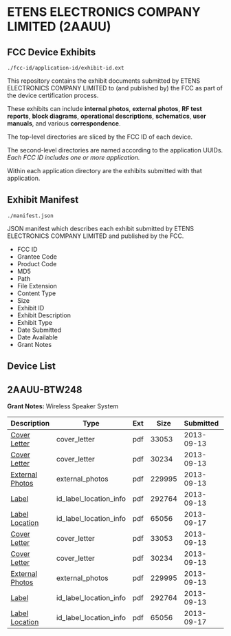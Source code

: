 # ETENS ELECTRONICS COMPANY LIMITED (2AAUU)
## FCC Device Exhibits

```
./fcc-id/application-id/exhibit-id.ext
```

This repository contains the exhibit documents submitted by ETENS ELECTRONICS COMPANY LIMITED to (and published by) the FCC as part of the device certification process.

These exhibits can include **internal photos**, **external photos**, **RF test reports**, **block diagrams**, **operational descriptions**, **schematics**, **user manuals**, and various **correspondence**.

The top-level directories are sliced by the FCC ID of each device.

The second-level directories are named according to the application UUIDs. *Each FCC ID includes one or more application.*

Within each application directory are the exhibits submitted with that application. 

## Exhibit Manifest

```
./manifest.json
```

JSON manifest which describes each exhibit submitted by ETENS ELECTRONICS COMPANY LIMITED and published by the FCC.

- FCC ID
- Grantee Code
- Product Code
- MD5
- Path
- File Extension
- Content Type
- Size
- Exhibit ID
- Exhibit Description
- Exhibit Type
- Date Submitted
- Date Available
- Grant Notes

## Device List
## 2AAUU-BTW248
**Grant Notes:** Wireless Speaker System

| Description | Type | Ext | Size | Submitted | Available |
| ----------- | ---- | --- | ---- | --------- | --------- |
| [Cover Letter](2AAUU-BTW248/51fc86bccd8a6ca129cd745f71869faa/2071109.pdf) | cover_letter | pdf | 33053 | 2013-09-13 | 2013-09-18 |
| [Cover Letter](2AAUU-BTW248/51fc86bccd8a6ca129cd745f71869faa/2071110.pdf) | cover_letter | pdf | 30234 | 2013-09-13 | 2013-09-18 |
| [External Photos](2AAUU-BTW248/51fc86bccd8a6ca129cd745f71869faa/2042561.pdf) | external_photos | pdf | 229995 | 2013-09-13 | 2013-09-18 |
| [Label](2AAUU-BTW248/51fc86bccd8a6ca129cd745f71869faa/2071112.pdf) | id_label_location_info | pdf | 292764 | 2013-09-13 | 2013-09-18 |
| [Label Location](2AAUU-BTW248/51fc86bccd8a6ca129cd745f71869faa/2042563.pdf) | id_label_location_info | pdf | 65056 | 2013-09-17 | 2013-09-18 |
| [Cover Letter](2AAUU-BTW248/59629d0b8db694407efd5781122f794d/2071109.pdf) | cover_letter | pdf | 33053 | 2013-09-13 | 2013-09-18 |
| [Cover Letter](2AAUU-BTW248/59629d0b8db694407efd5781122f794d/2071110.pdf) | cover_letter | pdf | 30234 | 2013-09-13 | 2013-09-18 |
| [External Photos](2AAUU-BTW248/59629d0b8db694407efd5781122f794d/2042561.pdf) | external_photos | pdf | 229995 | 2013-09-13 | 2013-09-18 |
| [Label](2AAUU-BTW248/59629d0b8db694407efd5781122f794d/2071112.pdf) | id_label_location_info | pdf | 292764 | 2013-09-13 | 2013-09-18 |
| [Label Location](2AAUU-BTW248/59629d0b8db694407efd5781122f794d/2042563.pdf) | id_label_location_info | pdf | 65056 | 2013-09-17 | 2013-09-18 |
